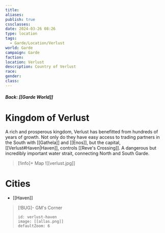 ```yaml
---
title: 
aliases: 
publish: true
cssclasses: 
date: 2024-03-26 08:26
type: location
tags:
  - Garde/Location/Verlust
world: Garde
campaign: Garde
faction: 
location: Verlust
description: Country of Verlust
race: 
gender: 
class:
---
```

##### Back: [[Garde World]]
# Kingdom of Verlust
A rich and prosperous kingdom, Verlust has benefitted from hundreds of years of growth. Not only do they have easy access to trading partners in the South with [[Gathela]] and [[Enos]], but the capital, [[Verlust#Haven|Haven]], controls [[Reve's Crossing]]. A dangerous but incredibly important water strait, connecting North and South Garde.

> [!info]+ Map
> ![[verlust.jpg]]

# Cities
- [[Haven]]



> [!BUG]- GM's Corner
> ```leaflet
> id: verlust-haven
> image: [[allas.png]]
> defaultZoom: 6
> ```
